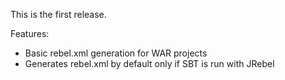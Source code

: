 This is the first release.

Features:
+ Basic rebel.xml generation for WAR projects
+ Generates rebel.xml by default only if SBT is run with JRebel
